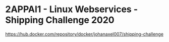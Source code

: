 # 2APPAI1 - Linux Webservices - Shipping Challenge 2020

https://hub.docker.com/repository/docker/johanaxel007/shipping-challenge